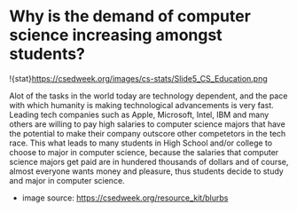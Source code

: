 # Why is the demand of computer science increasing amongst students? 

!{stat}https://csedweek.org/images/cs-stats/Slide5_CS_Education.png

Alot of the tasks in the world today are technology dependent, and the pace with which humanity is making technological advancements is very fast. Leading tech companies such as Apple, Microsoft, Intel, IBM and many others are willing to pay high salaries to computer science majors that have the potential to make their company outscore other competetors in the tech race. This what leads to many students in High School and/or college to choose to major in computer science, because the salaries that computer science majors get paid are in hundered thousands of dollars and of course, almost everyone wants money and pleasure, thus students decide to study and major in computer science.  




* image source: https://csedweek.org/resource_kit/blurbs 

